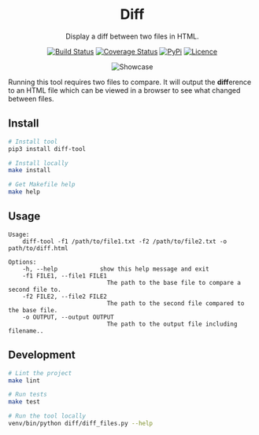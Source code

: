 <div align="center">

# Diff

Display a diff between two files in HTML.

[![Build Status](https://travis-ci.com/Justintime50/diff.svg?branch=master)](https://travis-ci.com/Justintime50/diff)
[![Coverage Status](https://coveralls.io/repos/github/Justintime50/diff/badge.svg?branch=master)](https://coveralls.io/github/Justintime50/diff?branch=master)
[![PyPi](https://img.shields.io/pypi/v/diff-tool)](https://pypi.org/project/diff-tool)
[![Licence](https://img.shields.io/github/license/justintime50/diff)](https://opensource.org/licenses/mit-license.php)

<img src="assets/showcase.png" alt="Showcase">

</div>

Running this tool requires two files to compare. It will output the **diff**erence to an HTML file which can be viewed in a browser to see what changed between files.

## Install

```bash
# Install tool
pip3 install diff-tool

# Install locally
make install

# Get Makefile help
make help
```

## Usage

```
Usage:
    diff-tool -f1 /path/to/file1.txt -f2 /path/to/file2.txt -o path/to/diff.html

Options:
    -h, --help            show this help message and exit
    -f1 FILE1, --file1 FILE1
                            The path to the base file to compare a second file to.
    -f2 FILE2, --file2 FILE2
                            The path to the second file compared to the base file.
    -o OUTPUT, --output OUTPUT
                            The path to the output file including filename..
```

## Development

```bash
# Lint the project
make lint

# Run tests
make test

# Run the tool locally
venv/bin/python diff/diff_files.py --help
```
